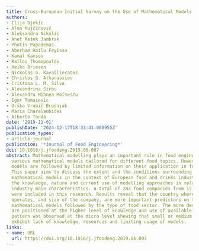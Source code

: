 ```yaml
---
title: Cross-European Initial Survey on the Use of Mathematical Models in Food Industry
authors:
- Ilija Djekic
- Alen Mujčinović
- Aleksandra Nikolić
- Anet Režek Jambrak
- Photis Papademas
- Aberham Hailu Feyissa
- Kamal Kansou
- Rallou Thomopoulos
- Heiko Briesen
- Nickolas G. Kavallieratos
- Christos G. Athanassiou
- Cristina L. M. Silva
- Alexandrina Sirbu
- Alexandru Mihnea Moisescu
- Igor Tomasevic
- Urška Vrabič Brodnjak
- Maria Charalambides
- Alberto Tonda
date: '2019-11-01'
publishDate: '2024-12-17T18:33:41.060955Z'
publication_types:
- article-journal
publication: '*Journal of Food Engineering*'
doi: 10.1016/j.jfoodeng.2019.06.007
abstract: Mathematical modelling plays an important role in food engineering having
  various mathematical models tailored for different food topics. However, mathematical
  models are followed by limited information on their application in food companies.
  This paper aims to discuss the extent and the conditions surrounding the usage of
  mathematical models in the context of European food and drinks industry. It investigates
  the knowledge, nature and current use of modelling approaches in relation to the
  industry main characteristics. A total of 203 food companies from 12 European countries
  were included in this research. Results reveal that the country where the company
  operates, and size of the company, are more important predictors on the usage of
  mathematical models followed by the type of food sector. The more developed countries
  are positioned at the higher level of knowledge and use of available models. Similar
  pattern was observed at the micro level showing that small or medium sized companies
  exhibit lack of knowledge, resources and limiting usage of models.
links:
- name: URL
  url: https://doi.org/10.1016/j.jfoodeng.2019.06.007
---
```

